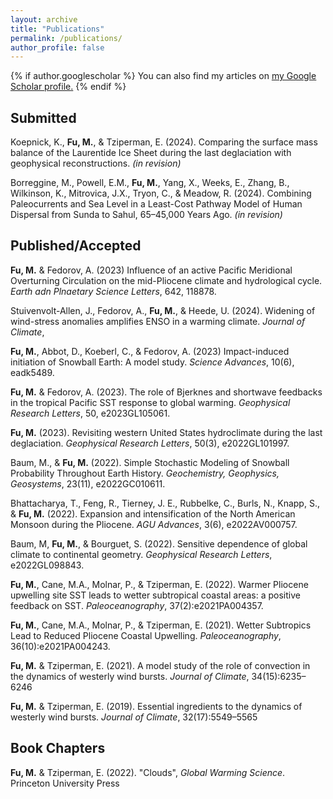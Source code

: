 ```yaml
---
layout: archive
title: "Publications"
permalink: /publications/
author_profile: false
---
```


{% if author.googlescholar %}
  You can also find my articles on <u><a href="{{author.googlescholar}}">my Google Scholar profile</a>.</u>
{% endif %}

## Submitted

Koepnick, K., <b>Fu, M.</b>, & Tziperman, E. (2024). Comparing the surface mass balance of the Laurentide Ice Sheet during the last deglaciation with geophysical reconstructions. *(in revision)*

Borreggine, M., Powell, E.M., <b>Fu, M.</b>, Yang, X., Weeks, E., Zhang, B., Wilkinson, K., Mitrovica, J.X., Tryon, C., & Meadow, R. (2024). Combining Paleocurrents and Sea Level in a Least-Cost Pathway Model of Human Dispersal from Sunda to Sahul, 65–45,000 Years Ago. *(in revision)*

## Published/Accepted

<b>Fu, M.</b> & Fedorov, A. (2023) Influence of an active Pacific Meridional Overturning Circulation on the mid-Pliocene climate and hydrological cycle. *Earth adn Plnaetary Science Letters*, 642, 118878.

Stuivenvolt-Allen, J., Fedorov, A., <b>Fu, M.</b>, & Heede, U. (2024). Widening of wind-stress anomalies amplifies ENSO in a warming climate. *Journal of Climate*, 

<b>Fu, M.</b>, Abbot, D., Koeberl, C., & Fedorov, A. (2023) Impact-induced initiation of Snowball Earth: A model study. *Science Advances*, 10(6), eadk5489.

<b>Fu, M.</b> & Fedorov, A. (2023). The role of Bjerknes and shortwave feedbacks in the tropical Pacific SST response to global warming. *Geophysical Research Letters*, 50, e2023GL105061.

<b>Fu, M.</b> (2023). Revisiting western United States hydroclimate during the last deglaciation. *Geophysical Research Letters*, 50(3), e2022GL101997.

Baum, M., & <b>Fu, M.</b> (2022). Simple Stochastic Modeling of Snowball Probability Throughout Earth History. *Geochemistry, Geophysics, Geosystems*, 23(11), e2022GC010611.

Bhattacharya, T., Feng, R., Tierney, J. E., Rubbelke, C., Burls, N., Knapp, S., & <b>Fu, M.</b> (2022). Expansion and intensification of the North American Monsoon during the Pliocene. *AGU Advances*, 3(6), e2022AV000757.

Baum, M, <b>Fu, M.</b>, & Bourguet, S. (2022). Sensitive dependence of global climate to continental geometry. *Geophysical Research Letters*, e2022GL098843.

<b>Fu, M.</b>, Cane, M.A., Molnar, P., & Tziperman, E. (2022). Warmer Pliocene upwelling site SST leads to wetter subtropical coastal areas: a positive feedback on SST. *Paleoceanography*, 37(2):e2021PA004357.

<b>Fu, M.</b>, Cane, M.A., Molnar, P., & Tziperman, E. (2021). Wetter Subtropics Lead to Reduced Pliocene Coastal Upwelling. *Paleoceanography*, 36(10):e2021PA004243.

<b>Fu, M.</b> & Tziperman, E. (2021). A model study of the role of convection in the dynamics of westerly wind bursts. *Journal of Climate*, 34(15):6235–6246

<b>Fu, M.</b> & Tziperman, E. (2019). Essential ingredients to the dynamics of westerly wind bursts. *Journal of Climate*, 32(17):5549–5565

## Book Chapters

<b>Fu, M.</b> & Tziperman, E. (2022). "Clouds", *Global Warming Science*. Princeton University Press 

